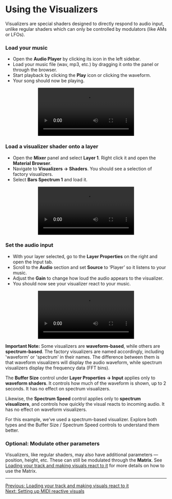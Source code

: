 # Using the Visualizers

Visualizers are special shaders designed to directly respond to audio input, unlike regular shaders which can only be controlled by modulators (like AMs or LFOs).

### Load your music

- Open the **Audio Player** by clicking its icon in the left sidebar.
- Load your music file (wav, mp3, etc.) by dragging it onto the panel or through the browser.
- Start playback by clicking the **Play** icon or clicking the waveform.
- Your song should now be playing.

<div style="text-align: center;">
<figure style="text-align: center;">
  <video src="/vs/vs2/videos/example-load-audio.mp4?raw=true" controls></video>
  <figcaption style="font-size: 0.9em;"></figcaption>
</figure>
</div>

### Load a visualizer shader onto a layer

- Open the **Mixer** panel and select **Layer 1**. Right click it and open the **Material Browser**.
- Navigate to **Visualizers → Shaders**. You should see a selection of factory visualizers.
- Select **Bars Spectrum 1** and load it.

<div style="text-align: center;">
<figure style="text-align: center;">
  <video src="/vs/vs2/videos/example-2-visualizer.mp4?raw=true" controls></video>
  <figcaption style="font-size: 0.9em;"></figcaption>
</figure>
</div>

### Set the audio input

- With your layer selected, go to the **Layer Properties** on the right and open the Input tab.
- Scroll to the **Audio** section and set **Source** to ‘Player’ so it listens to your music.
- Adjust the **Gain** to change how loud the audio appears to the visualizer.
- You should now see your visualizer react to your music.

<div style="text-align: center;">
<figure style="text-align: center;">
  <video src="/vs/vs2/videos/example-2-layer-input.mp4?raw=true" controls></video>
  <figcaption style="font-size: 0.9em;"></figcaption>
</figure>
</div>

**Important Note:** Some visualizers are **waveform-based**, while others are **spectrum-based**. The factory visualizers are named accordingly, including 'waveform' or 'spectrum' in their names. The difference between them is that waveform visualizers will display the audio waveform, while spectrum visualizers display the frequency data (FFT bins).

The **Buffer Size** control under **Layer Properties → Input** applies only to **waveform shaders**. It controls how much of the waveform is shown, up to 2 seconds. It has no effect on spectrum visualizers.

Likewise, the **Spectrum Speed** control applies only to **spectrum visualizers**, and controls how quickly the visual reacts to incoming audio. It has no effect on waveform visualizers.

For this example, we’ve used a spectrum-based visualizer. Explore both types and the Buffer Size / Spectrum Speed controls to understand them better.

### Optional: Modulate other parameters

Visualizers, like regular shaders, may also have additional parameters — position, height, etc. These can still be modulated through the **Matrix**.
See [Loading your track and making visuals react to it](audio-reactive-visuals) for more details on how to use the Matrix.

---

[Previous: Loading your track and making visuals react to it](audio-reactive-visuals)<br>
[Next: Setting up MIDI reactive visuals](midi-reactive-visuals)
